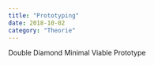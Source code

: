 ```yaml
---
title: "Prototyping"
date: 2018-10-02
category: "Theorie"
---
```


Double Diamond
Minimal Viable Prototype